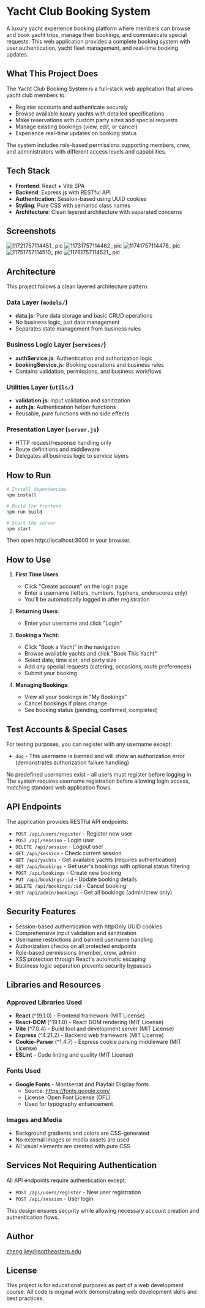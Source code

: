 # Yacht Club Booking System

A luxury yacht experience booking platform where members can browse and book yacht trips, manage their bookings, and communicate special requests. This web application provides a complete booking system with user authentication, yacht fleet management, and real-time booking updates.

## What This Project Does

The Yacht Club Booking System is a full-stack web application that allows yacht club members to:
- Register accounts and authenticate securely
- Browse available luxury yachts with detailed specifications
- Make reservations with custom party sizes and special requests
- Manage existing bookings (view, edit, or cancel)
- Experience real-time updates on booking status

The system includes role-based permissions supporting members, crew, and administrators with different access levels and capabilities.

## Tech Stack
- **Frontend**: React + Vite SPA
- **Backend**: Express.js with RESTful API
- **Authentication**: Session-based using UUID cookies
- **Styling**: Pure CSS with semantic class names
- **Architecture**: Clean layered architecture with separated concerns

## Screenshots
![11721757114451_ pic](https://github.com/user-attachments/assets/19c89b31-4edb-4e65-8f4b-eb60ae06b26a)
![11731757114462_ pic](https://github.com/user-attachments/assets/6de561b2-4a2e-4e80-9cb4-aee60dfb1bf8)
![11741757114476_ pic](https://github.com/user-attachments/assets/ea3b8370-fd89-4c08-a850-9f144c88c85b)
![11751757114510_ pic](https://github.com/user-attachments/assets/8e1d678a-a76e-4801-bc5e-e448ee640084)
![11761757114521_ pic](https://github.com/user-attachments/assets/49c4fa86-3246-467f-bb20-58899fecac16)

## Architecture

This project follows a clean layered architecture pattern:

### Data Layer (`models/`)
- **data.js**: Pure data storage and basic CRUD operations
- No business logic, just data management
- Separates state management from business rules

### Business Logic Layer (`services/`)
- **authService.js**: Authentication and authorization logic
- **bookingService.js**: Booking operations and business rules
- Contains validation, permissions, and business workflows

### Utilities Layer (`utils/`)
- **validation.js**: Input validation and sanitization
- **auth.js**: Authentication helper functions
- Reusable, pure functions with no side effects

### Presentation Layer (`server.js`)
- HTTP request/response handling only
- Route definitions and middleware
- Delegates all business logic to service layers

## How to Run

```bash
# Install dependencies
npm install

# Build the frontend
npm run build

# Start the server
npm start
```

Then open http://localhost:3000 in your browser.

## How to Use

1. **First Time Users**:
   - Click "Create account" on the login page
   - Enter a username (letters, numbers, hyphens, underscores only)
   - You'll be automatically logged in after registration

2. **Returning Users**:
   - Enter your username and click "Login"

3. **Booking a Yacht**:
   - Click "Book a Yacht" in the navigation
   - Browse available yachts and click "Book This Yacht"
   - Select date, time slot, and party size
   - Add any special requests (catering, occasions, route preferences)
   - Submit your booking

4. **Managing Bookings**:
   - View all your bookings in "My Bookings"
   - Cancel bookings if plans change
   - See booking status (pending, confirmed, completed)

## Test Accounts & Special Cases

For testing purposes, you can register with any username except:
- `dog` - This username is banned and will show an authorization error (demonstrates authorization failure handling)

No predefined usernames exist - all users must register before logging in. The system requires username registration before allowing login access, matching standard web application flows.

## API Endpoints

The application provides RESTful API endpoints:
- `POST /api/users/register` - Register new user
- `POST /api/session` - Login user
- `DELETE /api/session` - Logout user  
- `GET /api/session` - Check current session
- `GET /api/yachts` - Get available yachts (requires authentication)
- `GET /api/bookings` - Get user's bookings with optional status filtering
- `POST /api/bookings` - Create new booking
- `PUT /api/bookings/:id` - Update booking details
- `DELETE /api/bookings/:id` - Cancel booking
- `GET /api/admin/bookings` - Get all bookings (admin/crew only)

## Security Features

- Session-based authentication with httpOnly UUID cookies
- Comprehensive input validation and sanitization
- Username restrictions and banned username handling
- Authorization checks on all protected endpoints
- Role-based permissions (member, crew, admin)
- XSS protection through React's automatic escaping
- Business logic separation prevents security bypasses

## Libraries and Resources

### Approved Libraries Used
- **React** (^19.1.0) - Frontend framework (MIT License)
- **React-DOM** (^19.1.0) - React DOM rendering (MIT License) 
- **Vite** (^7.0.4) - Build tool and development server (MIT License)
- **Express** (^4.21.2) - Backend web framework (MIT License)
- **Cookie-Parser** (^1.4.7) - Express cookie parsing middleware (MIT License)
- **ESLint** - Code linting and quality (MIT License)

### Fonts Used
- **Google Fonts** - Montserrat and Playfair Display fonts
  - Source: https://fonts.google.com/
  - License: Open Font License (OFL)
  - Used for typography enhancement

### Images and Media
- Background gradients and colors are CSS-generated
- No external images or media assets are used
- All visual elements are created with pure CSS

## Services Not Requiring Authentication

All API endpoints require authentication except:
- `POST /api/users/register` - New user registration
- `POST /api/session` - User login

This design ensures security while allowing necessary account creation and authentication flows.

## Author

zheng.jiey@northeastern.edu

## License

This project is for educational purposes as part of a web development course. All code is original work demonstrating web development skills and best practices.
